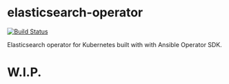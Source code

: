 # elasticsearch-operator
[![Build Status](https://travis-ci.com/freemanpd/elasticsearch-operator.svg?branch=master)](https://travis-ci.com/freemanpd/elasticsearch-operator)

Elasticsearch operator for Kubernetes built with with Ansible Operator SDK.

# W.I.P.